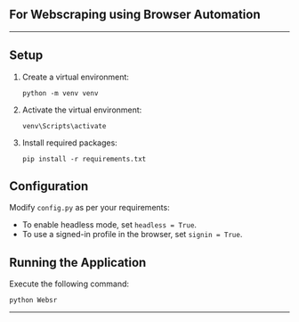 ## For Webscraping using Browser Automation
---

## Setup

1. Create a virtual environment:

    ```
    python -m venv venv
    ```

2. Activate the virtual environment:

    ```
    venv\Scripts\activate
    ```

3. Install required packages:

    ```
    pip install -r requirements.txt
    ```

## Configuration

Modify `config.py` as per your requirements:

- To enable headless mode, set `headless = True`.
- To use a signed-in profile in the browser, set `signin = True`.

## Running the Application

Execute the following command:

```
python Websr
```

---
